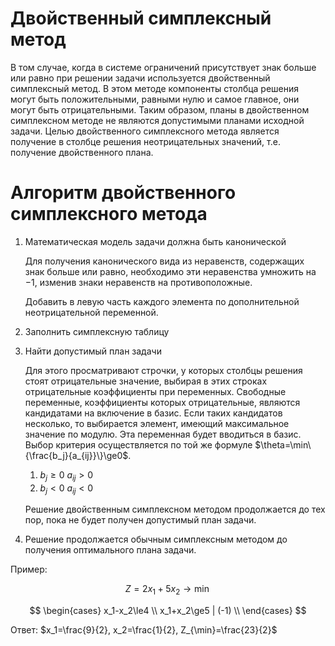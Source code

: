 # Двойственный симплексный метод

В том случае, когда в системе ограничений присутствует знак больше или равно при решении задачи используется двойственный симплексный метод. В этом методе компоненты столбца решения могут быть положительными, равными нулю и самое главное, они могут быть отрицательными. Таким образом, планы в двойственном симплексном методе не являются допустимыми планами исходной задачи. Целью двойственного симплексного метода является получение в столбце решения неотрицательных значений, т.е. получение двойственного плана.

# Алгоритм двойственного симплексного метода

1. Математическая модель задачи должна быть канонической

   Для получения канонического вида из неравенств, содержащих знак больше или равно, необходимо эти неравенства умножить на $-1$, изменив знаки неравенств на противоположные.

   Добавить в левую часть каждого элемента по дополнительной неотрицательной переменной.

2. Заполнить симплексную таблицу
3. Найти допустимый план задачи

   Для этого просматривают строчки, у которых столбцы решения стоят отрицательные значение, выбирая в этих строках отрицательные коэффициенты при переменных. Свободные переменные, коэффициенты которых отрицательные, являются кандидатами на включение в базис. Если таких кандидатов несколько, то выбирается элемент, имеющий максимальное значение по модулю. Эта переменная будет вводиться в базис. Выбор критерия осуществляется по той же формуле $\theta=\min\{\frac{b_j}{a_{ij}}\}\ge0$.

   1. $b_j\ge0$ $a_{ij} > 0$
   2. $b_j<0$ $a_{ij}<0$

   Решение двойственным симплексном методом продолжается до тех пор, пока не будет получен допустимый план задачи.

4. Решение продолжается обычным симплексным методом до получения оптимального плана задачи.

Пример:

$$
Z=2x_1+5x_2\rightarrow\min
$$

$$
\begin{cases}
  x_1-x_2\le4 \\
  x_1+x_2\ge5 | (-1) \\
\end{cases}
$$

Ответ: $x_1=\frac{9}{2}, x_2=\frac{1}{2}, Z_{\min}=\frac{23}{2}$
